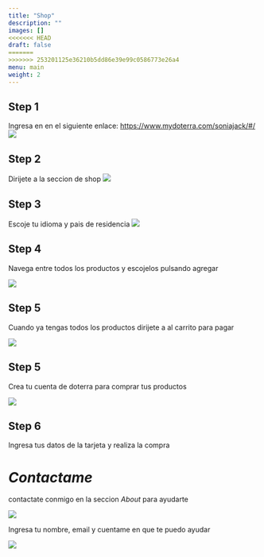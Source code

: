 ```yaml
---
title: "Shop"
description: ""
images: []
<<<<<<< HEAD
draft: false
=======
>>>>>>> 253201125e36210b5dd86e39e99c0586773e26a4
menu: main
weight: 2
---
```


## Step 1

Ingresa en en el siguiente enlace: https://www.mydoterra.com/soniajack/#/
![](/images/myDoterraHome.png)

## Step 2

Dirijete a la seccion de shop 
![](/images/doterraShop.png)

## Step 3

Escoje tu idioma y pais de residencia
![](/images/myDoterra2.png)

## Step 4
Navega entre todos los productos y escojelos pulsando agregar 

![](/images/agregar.png)


## Step 5
Cuando ya tengas todos los productos dirijete a al carrito para pagar

![](/images/carrito.png)

## Step 5
Crea tu cuenta de doterra para comprar tus productos

![](/images/cuenta.png)

## Step 6
Ingresa tus datos de la tarjeta y realiza la compra

# *Contactame*

contactate conmigo en la seccion *About* para ayudarte

![](/images/contact.png)

Ingresa tu nombre, email y cuentame en que te puedo ayudar 

 ![](/images/contact2.png)

